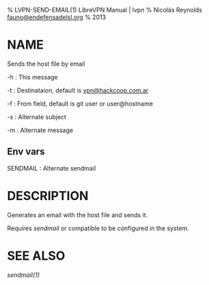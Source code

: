 % LVPN-SEND-EMAIL(1) LibreVPN Manual | lvpn
% Nicolás Reynolds <fauno@endefensadelsl.org>
% 2013

# NAME

Sends the host file by email

-h
:    This message

-t
:    Destinataion, default is vpn@hackcoop.com.ar

-f
:    From field, default is git user or user@hostname

-s
:    Alternate subject

-m
:    Alternate message


## Env vars

SENDMAIL
:    Alternate sendmail


# DESCRIPTION

Generates an email with the host file and sends it.

Requires _sendmail_ or compatible to be configured in the system.

# SEE ALSO

_sendmail(1)_
